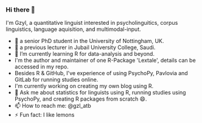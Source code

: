 ### Hi there 👋

I'm Gzyl, a quantitative linguist interested in psycholinguitics, corpus linguistics, language aquisition, and multimodal-input. 
- 🔭 a senior PhD student in the University of Nottingham, UK.
- 🔭 a previous lecturer in Jubail University College, Saudi.
- 🌱 I’m currently learning R for data-analysis and beyond.
- I'm the author and maintainer of one R-Package 'Lextale', details can be accessed in my repo.
- Besides R & GitHub, I've experience of using PsychoPy, Pavlovia and GitLab for running studies online.
- I'm currently working on creating my own blog using R.
- 💬 Ask me about statistics for linguists using R, running studies using PsychoPy, and creating R packages from scratch 😄.
- 📫 How to reach me: @gzl_atb
- ⚡ Fun fact: I like lemons
